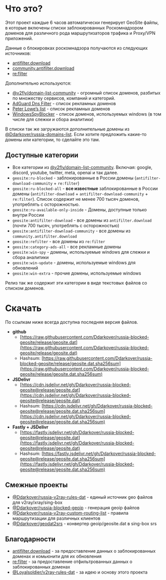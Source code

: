# Что это?

Этот проект каждые 6 часов автоматически генерирует GeoSite файлы, в которые включены списки заблокированных Роскомнадзором доменов для различного рода маршрутизаторов трафика и Proxy/VPN приложений.

Данные о блокировках роскомнадзора получаются из следующих источников:
- [antifilter.download](https://antifilter.download/)
- [community.antifilter.download](https://community.antifilter.download/)
- [re:filter](https://github.com/1andrevich/Re-filter-lists)

Дополнительно используются:
- [@v2fly/domain-list-community](https://github.com/v2fly/domain-list-community/tree/master/data) - огромный список доменов, разбитых по множеству сервисов, компаний и категорий.
- [AdGuard Dns Filter](https://github.com/AdguardTeam/AdguardSDNSFilter) - список рекламных доменов
- [Peter Lowe’s list](https://pgl.yoyo.org/adservers/serverlist.php) - список рекламных доменов
- [WindowsSpyBlocker](https://github.com/crazy-max/WindowsSpyBlocker) - список доменов, используемых windows (в том числе для слежки и сбора аналитики)

В списки так же загружаются дополнительные домены из [@Ddarkover/russia-domains-list](https://github.com/Ddarkover/russia-domains-list). Если хотите предложить какие-то домены или категории, то сделайте это там.


## Доступные категории

- Все категории из [@v2fly/domain-list-community](https://github.com/v2fly/domain-list-community/tree/master/data). Включая: google, discord, youtube, twitter, meta, openai и так далее.
- `geosite:ru-blocked` - заблокированные в России домены (`antifilter-download-community` + `re:filter`)
- `geosite:ru-blocked-all` - **все известные** заблокированные в России домены (`antifilter-download` + `antifilter-download-community` + `re:filter`). Список содержит не менее 700 тысяч доменов, употреблять с осторожностью.
- `geosite:ru-available-only-inside` - Домены, доступные только внутри России 
- `geosite:antifilter-download` - все домены из `antifilter.download` (почти 700 тысяч, употреблять с осторожностью)
- `geosite:antifilter-download-community` - все домены из `community.antifilter.download`
- `geosite:refilter` - все домены из `re:filter`
- `geosite:category-ads-all` - все рекламные домены
- `geosite:win-spy` - домены, используемые windows для слежки и сбора аналитики
- `geosite:win-update` - домены, используемые windows для обновлений
- `geosite:win-extra` - прочие домены, используемые windows

Релиз так же содержит эти категории в виде текстовых файлов со списком доменов.

# Cкачать

По ссылкам ниже всегда доступна последняя версия файлов.

- **github**
    - [https://raw.githubusercontent.com/Ddarkover/russia-blocked-geosite/release/geosite.dat](https://raw.githubusercontent.com/Ddarkover/russia-blocked-geosite/release/geosite.dat)
    - Hashsum: [https://raw.githubusercontent.com/Ddarkover/russia-blocked-geosite/release/geosite.dat.sha256sum](https://raw.githubusercontent.com/Ddarkover/russia-blocked-geosite/release/geosite.dat.sha256sum)
- **JSDelivr**
    - [https://cdn.jsdelivr.net/gh/Ddarkover/russia-blocked-geosite@release/geosite.dat](https://cdn.jsdelivr.net/gh/Ddarkover/russia-blocked-geosite@release/geosite.dat)
    - Hashsum: [https://cdn.jsdelivr.net/gh/Ddarkover/russia-blocked-geosite@release/geosite.dat.sha256sum](https://cdn.jsdelivr.net/gh/Ddarkover/russia-blocked-geosite@release/geosite.dat.sha256sum)
- **Fastly + JSDelivr**
    - [https://fastly.jsdelivr.net/gh/Ddarkover/russia-blocked-geosite@release/geosite.dat](https://fastly.jsdelivr.net/gh/Ddarkover/russia-blocked-geosite@release/geosite.dat)
    - Hashsum: [https://fastly.jsdelivr.net/gh/Ddarkover/russia-blocked-geosite@release/geosite.dat.sha256sum](https://fastly.jsdelivr.net/gh/Ddarkover/russia-blocked-geosite@release/geosite.dat.sha256sum)


## Cмежные проекты

- [@Ddarkover/russia-v2ray-rules-dat](https://github.com/Ddarkover/russia-v2ray-rules-dat) - единый источник geo файлов для v2ray/xray/sing-box
- [@Ddarkover/russia-blocked-geoip](https://github.com/Ddarkover/russia-blocked-geoip) - генерация geoip файлов
- [@Ddarkover/russia-v2ray-custom-routing-list](https://github.com/Ddarkover/russia-v2ray-custom-routing-list) - правила маршрутизации для различных клиентов
- [@Ddarkover/geodat2srs](https://github.com/Ddarkover/geodat2srs) - конвертер geoip/geosite.dat в sing-box srs

## Благодарности

- [antifilter.download](https://antifilter.download/) - за предоставление данных о заблокированных доменах и комьюнити для их обновления
- [re:filter](https://github.com/1andrevich/Re-filter-lists) - за предоставление отфильтрованных данных о заблокированных доменах
- [@Loyalsoldier/v2ray-rules-dat](https://github.com/Loyalsoldier/v2ray-rules-dat) - за идею и основу этого проекта

